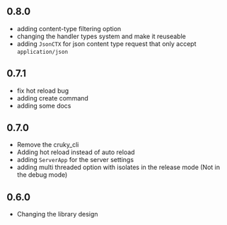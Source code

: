 ## 0.8.0

- adding content-type filtering option
- changing the handler types system and make it reuseable
- adding `JsonCTX` for json content type request that only accept `application/json`

## 0.7.1

- fix hot reload bug
- adding create command
- adding some docs

## 0.7.0

- Remove the cruky_cli
- Adding hot reload instead of auto reload
- adding `ServerApp` for the server settings
- adding multi threaded option with isolates in the release mode (Not in the debug mode)

## 0.6.0

- Changing the library design
